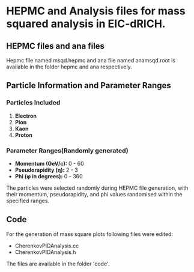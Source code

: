 # HEPMC and Analysis files for mass squared analysis in EIC-dRICH.
## HEPMC files and ana files
Hepmc file named msqd.hepmc and ana file named anamsqd.root is available in the folder hepmc and ana respectively.
## Particle Information and Parameter Ranges

### Particles Included
1. **Electron**
2. **Pion**
3. **Kaon**
4. **Proton**

### Parameter Ranges(Randomly generated)
- **Momentum (GeV/c):** 0 - 60
- **Pseudorapidity (η):** 2 - 3
- **Phi (φ in degrees):** 0 - 360

The particles were selected randomly during HEPMC file generation, with their momentum, pseudorapidity, and phi values randomised within the specified ranges.

## Code
For the generation of mass square plots following files were edited: 
- CherenkovPIDAnalysis.cc
- CherenkovPIDAnalysis.h

The files are available in the folder 'code'.
